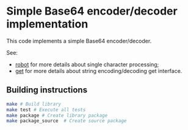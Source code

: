 # Simple Base64 encoder/decoder implementation

This code implements a simple Base64 encoder/decoder.

See:
* [robot](source/robot.md) for more details about single character processing;
* [get](source/get.md) for more details about string encoding/decoding get interface.

## Building instructions

```sh
make # Build library
make test # Execute all tests
make package # Create library package
make package_source  # Create source package
```